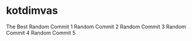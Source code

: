 # kotdimvas
The Best
Random Commit 1
Random Commit 2
Random Commit 3
Random Commit 4
Random Commit 5
